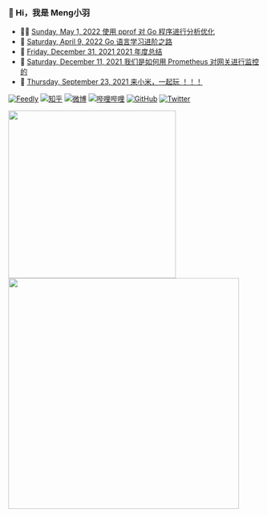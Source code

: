 ### 🤠 Hi，我是 Meng小羽

<!-- BLOG-POST-LIST:START -->
- 👨‍🏫 [Sunday, May 1, 2022 使用 pprof 对 Go 程序进行分析优化](https://www.debuginn.cn/7444.html)
- 🦄 [Saturday, April 9, 2022 Go 语言学习进阶之路](https://www.debuginn.cn/7402.html)
- 💃 [Friday, December 31, 2021 2021 年度总结](https://www.debuginn.cn/7284.html)
- 🤔 [Saturday, December 11, 2021 我们是如何用 Prometheus 对网关进行监控的](https://www.debuginn.cn/7288.html)
- 🌋 [Thursday, September 23, 2021 来小米，一起玩 ！！！](https://www.debuginn.cn/7207.html)<!-- BLOG-POST-LIST:END -->


[![Feedly](https://img.shields.io/badge/dynamic/json?url=https%3A%2F%2Fapi.swo.moe%2Fstats%2Ffeedly%2Fhttps%253A%252F%252Fwww.debuginn.cn%252Ffeed&query=count&color=282c34&label=Feedly&labelColor=2bb24c&logo=feedly&logoColor=ffffff&suffix=+subs&cacheSeconds=3600)](https://www.debuginn.cn)
[![知乎](https://img.shields.io/badge/dynamic/json?url=https%3A%2F%2Fapi.swo.moe%2Fstats%2Fzhihu%2Fdebuginn&query=count&color=282c34&label=%E7%9F%A5%E4%B9%8E&labelColor=0084ff&logo=zhihu&logoColor=ffffff&suffix=+%E5%85%B3%E6%B3%A8&cacheSeconds=3600)](https://www.zhihu.com/people/debuginn)
[![微博](https://img.shields.io/badge/dynamic/json?url=https%3A%2F%2Fapi.swo.moe%2Fstats%2Fweibo%2F7096209693&query=count&color=040000&label=%E5%BE%AE%E5%8D%9A&labelColor=e71f19&logo=sina-weibo&suffix=+%E5%85%B3%E6%B3%A8&cacheSeconds=3600)](https://weibo.com/7096209693)
[![哔哩哔哩](https://img.shields.io/badge/dynamic/json?url=https%3A%2F%2Fapi.swo.moe%2Fstats%2Fbilibili%2F238989334&query=count&color=282c34&label=%E5%93%94%E5%93%A9%E5%93%94%E5%93%A9&labelColor=FE7398&logo=data%3Aimage%2Fpng%3Bbase64%2CiVBORw0KGgoAAAANSUhEUgAAAGAAAABgCAYAAADimHc4AAAD7ElEQVR4nO2dW9WrMBCFK6ESkFAJSKiESqgEHCABCZWAhEpAAhL2ecik5dDc%2FpXLBDLfWnlqy0xmJ5BMQnq5CIIgCIIgCIIgCIIgCEIBAHQAemYfrgCunD6wAKAHsEKxALgx+bCQD8%2FS9tmgVqeDr1lLigDgZvDhXso+K9TyTBQRwRJ8AHjntl0Flh5QRAQK%2FmKxPeayWx2OXpBNBKiHvi34b7T2MC4pAvW6twR%2FRwkRKPizBN8CgEcuESj4Lwm+BwBjahEk+H8EwJRKhOaCDzW8e1JLfkUUH1NgmR3XmHffHR1l+72BSs8d7w8U+JDAnZERQMcV+CtUi7dNqFqibB4J7vtrq7xKCuAasbTMXCL4T+5aVk6+2xHUrWdhruAR6HIJcOeu2UHI8zyAe2ytWfEdWz9PVvQ8YAmIQ5dDAB9LFsMVAv8oMO2zAGrC5WNIarRiAuKR9jYEd9pY08aa6uUzIHGRdkgKd8pY0yc1WjEBAqypDYoAG0QAZkQAZkQAZkQAZk4vANQenjsSzS3I%2FwcSbXU5jQBUkRtdf4Rar90v8kSv3+I3ffCCSpk8I%2Fw+lgDkdI%2Fv2rEp2CaiWm1AsDQLlDAD+dlFXLMeAaCSeLZdaSFE5VUQNot38cKuEeBgAsSuG0flVZBmEanbXfNQAsS0fgBYIn2fIu3%2FBBMHEyBmDXlFfA8IzeHb+Ems4WAChKykrVA9ZfsQTL57jXzRg4A5wC%2FA8N4ADiZAZwm2XjW75Qh2KOTfA0p4kygPw28OJcCVgn3nDnYo2EwEYRgGH0qAMyICMCMCMCMCMCMCMCMCMCMCfP3qwHDOQ4AAUekTk8FaBRihJnZdYbvtCGC7LvmkM63GjVDINPFrQgCq5ETXfmMzI90FXzPvfqt7x4rEu%2FZaEcCUxFvgz2zO+BUn6UkoaEEAsptiMSX5e8FoRYCN7cVgb4Vq7U%2FH50Pq4JNP7Qiw8UFnJwcK+tXy+Wj6PLEvPgHSHv5UgwA1IQIwwyFAyLJin9RoxYgAzAQIkPwNmf26busC+OIx5TDqo5nDT+F%2FSS%2F9CYzwb+No49zNy2evkYv0LywGGAXUvp6eSneycqOic0w20k7CNgKE7jJunSGLACTCxF27ylmQc98T5MQUH49swd+I0HPXslLKnT0N+wnkrTKi9JZL%2FL9i1SorMmdeQ4TQQ7OFMxIMzGD45w8nUL1im7efENZLJpgPSw0pfz0cdt4U3230Td%2FTvx2R6d2FrHhEWLkq5PELOMsRPHCPnAZGv1xJteL7jbJiaW3sB2nDvPC%2FosSYvjRQz4cJ6n7KO3rYQL7M+L6nVtfDVRAEQRAEQRAEQRAEIZ5%2FSAXmdfXaoQsAAAAASUVORK5CYII%3D&suffix=+%E5%85%B3%E6%B3%A8&cacheSeconds=3600)](https://space.bilibili.com/238989334)
[![GitHub](https://img.shields.io/badge/dynamic/json?url=https%3A%2F%2Fapi.swo.moe%2Fstats%2Fgithub%2Fdebuginn&query=count&color=181717&label=GitHub&labelColor=282c34&logo=github&suffix=+follows&cacheSeconds=3600)](https://github.com/debuginn)
[![Twitter](https://img.shields.io/badge/dynamic/json?url=https%3A%2F%2Fapi.swo.moe%2Fstats%2Ftwitter%2Fidebuginn&query=count&color=1da1f2&label=Twitter&labelColor=282c34&logo=twitter&suffix=+follows&cacheSeconds=3600)](https://twitter.com/idebuginn)

<p>
    <a href="#">
  <img
  width="334"
  src="https://github-readme-stats.vercel.app/api/top-langs/?username=debuginn&hide=handlebars&langs_count=8&layout=compact&exclude_repo=blog,vuepress-theme-vdoing,hexo,hexo-theme-next,images&bg_color=30,e96443,904e95&title_color=fff&text_color=fff"
  />
        </a><a href="#">
  <img
  width="460"
  src="https://github-readme-stats.vercel.app/api?username=debuginn&show_icons=true&&theme=radical&layout=compact"
  />
    </a>
</p>
